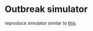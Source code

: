 # Outbreak simulator

reproduce simulator similar to [this](https://www.washingtonpost.com/graphics/2020/world/corona-simulator/)
